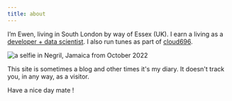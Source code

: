 ```yaml
---
title: about
---
```


I’m Ewen, living in South London by way of Essex (UK). I earn a living as a
[developer + data scientist](https://github.com/ewenme). I also run tunes as
part of [cloud696](https://www.cloud696.club/).

![a selfie in Negril, Jamaica from October 2022](/me.jpg)

This site is sometimes a blog and other times it's my diary. It doesn't track
you, in any way, as a visitor.

Have a nice day mate !
